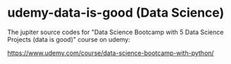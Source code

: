 # udemy-data-is-good (Data Science)


The jupiter source codes for "Data Science Bootcamp with 5 Data Science Projects (data is good)" course on udemy:

https://www.udemy.com/course/data-science-bootcamp-with-python/
